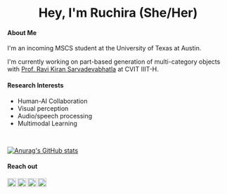 
<h1 align="center">Hey, I'm Ruchira (She/Her)</h1>

#### About Me

I'm an incoming MSCS student at the University of Texas at Austin.
<p></p>

I'm currently working on part-based generation of multi-category objects with [Prof. Ravi Kiran Sarvadevabhatla](https://ravika.github.io/) at CVIT IIIT-H.

<!-- - 👩‍💻 I’m looking for help in building an **inclusive period tracker** (please reach out if interested) -->

#### Research Interests
- Human-AI Collaboration 
- Visual perception
- Audio/speech processing
- Multimodal Learning

<!-- 
- AI for social good
- Probalistic and variational methods 

-->


<br>

[![Anurag's GitHub stats](https://github-readme-stats.vercel.app/api?username=rayruchira&count_private=true)](https://github.com/rayruchira/github-readme-stats)


#### Reach out

<a href="https://twitter.com/ruchira_ray">
  <img align="left" alt="Ruchira's Twitter" width="20px" src="https://cdn.jsdelivr.net/npm/simple-icons@v3/icons/twitter.svg" />
</a>
<a href="https://www.instagram.com/ray_ndeer/">
  <img align="left" alt="Ruchira's Instagram" width="20px" src="https://cdn.jsdelivr.net/npm/simple-icons@v3/icons/instagram.svg" />
</a>
<a href="https://www.linkedin.com/in/ruchira-ray-ba012069/">
  <img align="left" alt="Ruchira's LinkedIn" width="20px" src="https://cdn.jsdelivr.net/npm/simple-icons@v3/icons/linkedin.svg" />
</a>
<a href="mailto:ruchiraray99@gmail.com">
  <img align="left" alt="Ruchira's LinkedIn" width="20px" src="https://cdn.jsdelivr.net/npm/simple-icons@3.13.0/icons/gmail.svg" />
</a>









